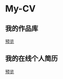 # My-CV

## 我的作品库

[预览](https://lynn-zuo.github.io/My-CV/)

## 我的在线个人简历

[预览](https://lynn-zuo.github.io/My-CV/resume.html)
